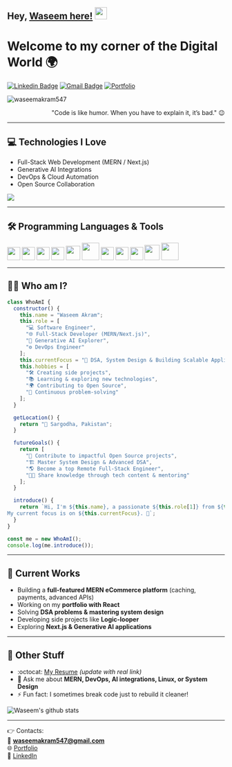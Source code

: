 ## Hey, [Waseem here!](https://github.com/Wcoder547) <img src="https://media.giphy.com/media/hvRJCLFzcasrR4ia7z/giphy.gif" width="28px" height="28px">

<h1>Welcome to my corner of the Digital World 🌍</h1>

[![Linkedin Badge](https://img.shields.io/badge/-WaseemAkram-blue?style=flat-square\&logo=Linkedin\&logoColor=white\&link=https://www.linkedin.com/in/wasim-akram-dev/)](https://www.linkedin.com/in/wasim-akram-dev/)
[![Gmail Badge](https://img.shields.io/badge/-waseemakram547@gmail.com-c14438?style=flat-square\&logo=Gmail\&logoColor=white\&link=mailto\:waseemakram547@gmail.com)](mailto:waseemakram547@gmail.com)
[![Portfolio](https://img.shields.io/badge/-Portfolio-black?style=flat-square\&logo=react\&logoColor=white\&link=https://waseemmalikportfolio.netlify.app)](https://waseemmalikportfolio.netlify.app)

<p align="left"> <img src="https://komarev.com/ghpvc/?username=waseemakram547" alt="waseemakram547" /> </p>

<div align="right">"Code is like humor. When you have to explain it, it’s bad." 😉</div>

---

## 💻 Technologies I Love

* Full-Stack Web Development (MERN / Next.js)
* Generative AI Integrations
* DevOps & Cloud Automation
* Open Source Collaboration

<img src="https://github-readme-stats.vercel.app/api/top-langs/?username=waseemakram547&layout=compact" />

---

## 🛠 Programming Languages & Tools

<img src="https://github.com/MarikIshtar007/MarikIshtar007/blob/master/images/html.svg" width="30"/> <img src="https://github.com/MarikIshtar007/MarikIshtar007/blob/master/images/css.svg" width="30"/> <img src="https://github.com/MarikIshtar007/MarikIshtar007/blob/master/images/js.svg" width="30"/> <img src="https://github.com/MarikIshtar007/MarikIshtar007/blob/master/images/react.svg" width="30"/> <img src="https://github.com/MarikIshtar007/MarikIshtar007/blob/master/images/nodejs.svg" width="33"/> <img src="https://github.com/MarikIshtar007/MarikIshtar007/blob/master/images/mongodb.svg" width="40"/> <img src="https://github.com/MarikIshtar007/MarikIshtar007/blob/master/images/java.svg" width="30"/> <img src="https://github.com/MarikIshtar007/MarikIshtar007/blob/master/images/python2.png" width="30"/> <img src="https://github.com/MarikIshtar007/MarikIshtar007/blob/master/images/git.svg" width="30"/> <img src="https://github.com/MarikIshtar007/MarikIshtar007/blob/master/images/docker.svg" width="35"/> <img src="https://github.com/MarikIshtar007/MarikIshtar007/blob/master/images/aws.svg" width="40"/>

---

## 👨‍💻 Who am I?

```javascript
class WhoAmI {
  constructor() {
    this.name = "Waseem Akram";
    this.role = [
      "💻 Software Engineer",
      "🌐 Full-Stack Developer (MERN/Next.js)",
      "🤖 Generative AI Explorer",
      "⚙️ DevOps Engineer"
    ];
    this.currentFocus = "🚀 DSA, System Design & Building Scalable Applications";
    this.hobbies = [
      "🛠 Creating side projects",
      "📚 Learning & exploring new technologies",
      "🌍 Contributing to Open Source",
      "🎯 Continuous problem-solving"
    ];
  }

  getLocation() {
    return "📍 Sargodha, Pakistan";
  }

  futureGoals() {
    return [
      "🤝 Contribute to impactful Open Source projects",
      "🏗 Master System Design & Advanced DSA",
      "🌎 Become a top Remote Full-Stack Engineer",
      "🧑‍🏫 Share knowledge through tech content & mentoring"
    ];
  }

  introduce() {
    return `Hi, I'm ${this.name}, a passionate ${this.role[1]} from ${this.getLocation()}. 
My current focus is on ${this.currentFocus}. 🚀`;
  }
}

const me = new WhoAmI();
console.log(me.introduce());

```

---

## 🔭 Current Works

* Building a **full-featured MERN eCommerce platform** (caching, payments, advanced APIs)
* Working on my **portfolio with React**
* Solving **DSA problems & mastering system design**
* Developing side projects like **Logic-looper**
* Exploring **Next.js & Generative AI applications**

---

## 📄 Other Stuff

* \:octocat: [My Resume](https://drive.google.com/) *(update with real link)*
* 💬 Ask me about **MERN, DevOps, AI integrations, Linux, or System Design**
* ⚡ Fun fact: I sometimes break code just to rebuild it cleaner!

![Waseem's github stats](https://github-readme-stats.vercel.app/api?username=waseemakram547\&show_icons=true\&hide=\["issues"])

---

👉 Contacts:  
📧 **[waseemakram547@gmail.com](mailto:waseemakram547@gmail.com)**  
🌐 [Portfolio](https://waseemmalikportfolio.netlify.app)  
🔗 [LinkedIn](https://www.linkedin.com/in/wasim-akram-dev/)  



